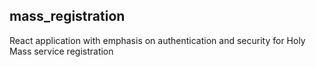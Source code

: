## mass_registration
React application with emphasis on authentication and security for Holy Mass service registration
